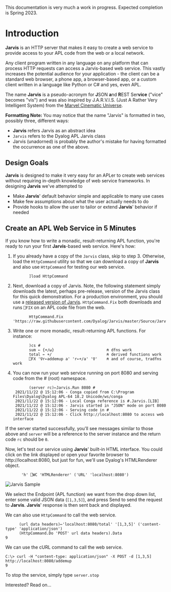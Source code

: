 This documentation is very much a work in progress. Expected completion is Spring 2023.
# Introduction
**Jarvis** is an HTTP server that makes it easy to create a web service to provide access to your APL code from the web or a local network.

Any client program written in any language on any platform that can process HTTP requests can access  a Jarvis-based web service. This vastly increases the potential audience for your application - the client can be a standard web browser, a phone app, a browser-based app, or a custom client written in a language like Python or C# and yes, even APL.

The name **Jarvis** is a pseudo-acronym for **J**SON **a**nd **R**EST Ser**vice** ("vice" becomes "vis") and was also inspired by J.A.R.V.I.S. (Just A Rather Very Intelligent System) from the [Marvel Cinematic Universe](https://en.wikipedia.org/wiki/J.A.R.V.I.S.). 

**Formatting Note:** You may notice that the name "Jarvis" is formatted in two, possibly three, different ways:

* **Jarvis** refers Jarvis as an abstract idea
* `Jarvis` refers to the Dyalog APL Jarvis class
* Jarvis (unadorned) is probably the author's mistake for having formatted the occurrence as one of the above.

## Design Goals
**Jarvis** is designed to make it very easy for an APLer to create web services without requiring in-depth knowledge of web service frameworks. In designing **Jarvis** we've attempted to

- Make **Jarvis**' default behavior simple and applicable to many use cases
- Make few assumptions about what the user actually needs to do
- Provide hooks to allow the user to tailor or extend **Jarvis**' behavior if needed

## Create an APL Web Service in 5 Minutes
If you know how to write a monadic, result-returning APL function, you're ready to run your first **Jarvis**-based web service.  Here's how:

1. If you already have a copy of the `Jarvis` class, skip to step 3.  Otherwise, load the `HttpCommand` utility so that we can download a copy of **Jarvis** and also use `HttpCommand` for testing our web service.

              ]load HttpCommand

2. Next, download a copy of Jarvis. Note, the following statement simply downloads the latest, perhaps pre-release, version of the Jarvis class for this quick demonstration. For a production environment, you should use a [released version of Jarvis](https://github.com/Dyalog/Jarvis/releases). `HttpCommand.Fix` both downloads and runs `⎕FIX` on an APL code file from the web.

		      HttpCommand.Fix 'https://raw.githubusercontent.com/Dyalog/Jarvis/master/Source/Jarvis.dyalog'

1. Write one or more monadic, result-returning APL functions. For instance:
 
              )cs #
              sum ← {+/⍵}                       ⍝ dfns work
	          total ← +/                        ⍝ derived functions work
              ⎕FX '∇r←addemup a' 'r←+/a' '∇'    ⍝ and of course, tradfns work

1. You can now run your web service running on port 8080 and serving code from the # (root) namespace.  

              (server rc)←Jarvis.Run 8080 #
	    2021/11/22 @ 15:12:06 - Conga copied from C:\Program Files\Dyalog\Dyalog APL-64 18.2 Unicode/ws/conga
        2021/11/22 @ 15:12:06 - Local Conga reference is #.Jarvis.[LIB]
        2021/11/22 @ 15:12:06 - Jarvis started in "JSON" mode on port 8080
        2021/11/22 @ 15:12:06 - Serving code in #
        2021/11/22 @ 15:12:06 - Click http://localhost:8080 to access web interface

If the server started successfully, you'll see messages similar to those above and `server` will be a reference to the server instance and the return code `rc` should be `0`.


Now, let's test our service using **Jarvis**' built-in HTML interface. You could click on the link displayed or open your favorite browser to http://localhost:8080, but just for fun, we'll use Dyalog's HTMLRenderer object.

           'h' ⎕WC 'HTMLRenderer' ('URL' 'localhost:8080')
![Jarvis Sample](img/sample.png)

We select the Endpoint (APL function) we want from the drop down list, enter some valid JSON data (`[1,3,5]`), and press Send to send the request to **Jarvis**.  **Jarvis**' response is then sent back and displayed.

We can also use `HttpCommand` to call the web service.

          (url data headers)←'localhost:8080/total' '[1,3,5]' ('content-type' 'application/json')
		  (HttpCommand.Do 'POST' url data headers).Data
    9

We can use the cURL command to call the web service.

    C:\> curl -H "content-type: application/json" -X POST -d [1,3,5] http://localhost:8080/addemup
    9

To stop the service, simply type `server.stop`

Interested?  Read on...
